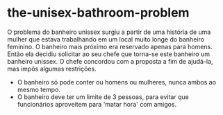 # the-unisex-bathroom-problem
O problema do banheiro unissex surgiu a partir de uma história de uma mulher que estava trabalhando em um local muito longe do banheiro feminino. O banheiro mais próximo era reservado apenas para homens. Então ela decidiu solicitar ao seu chefe que torna-se este banheiro um banheiro unissex. O chefe concordou com a proposta a fim de ajudá-la, mas impôs algumas restrições.

* O banheiro só pode conter ou homens ou mulheres, nunca ambos ao mesmo tempo.
* O banheiro deve ter um limite de 3 pessoas, para evitar que funcionários aproveitem para 'matar hora' com amigos.
